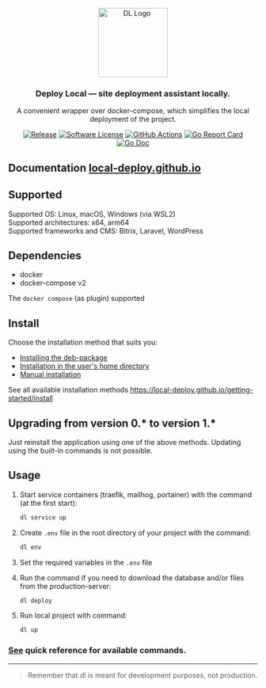 <p align="center">
  <img alt="DL Logo" src="https://avatars.githubusercontent.com/u/92750175?v=4&s=200" height="140" />
  <h3 align="center">Deploy Local — site deployment assistant locally.</h3>
  <p align="center">A convenient wrapper over docker-compose, which simplifies the local deployment of the project.</p>
  <p align="center">
    <a href="https://github.com/local-deploy/dl/releases/latest"><img alt="Release" src="https://img.shields.io/github/release/local-deploy/dl.svg?style=for-the-badge"></a>
    <a href="/LICENSE"><img alt="Software License" src="https://img.shields.io/badge/license-MIT-brightgreen.svg?style=for-the-badge"></a>
    <a href="https://github.com/local-deploy/dl/actions?workflow=release"><img alt="GitHub Actions" src="https://img.shields.io/github/actions/workflow/status/local-deploy/dl/.github/workflows/release.yml?style=for-the-badge"></a>
    <a href="https://goreportcard.com/report/github.com/local-deploy/dl"><img alt="Go Report Card" src="https://goreportcard.com/badge/github.com/local-deploy/dl?style=for-the-badge"></a>
    <a href="http://godoc.org/github.com/local-deploy/dl"><img alt="Go Doc" src="https://img.shields.io/badge/godoc-reference-blue.svg?style=for-the-badge"></a>
  </p>
</p>

## Documentation [local-deploy.github.io](https://local-deploy.github.io/)

## Supported

Supported OS: Linux, macOS, Windows (via WSL2)  
Supported architectures: x64, arm64  
Supported frameworks and CMS: Bitrix, Laravel, WordPress

## Dependencies

- docker
- docker-compose v2

The `docker compose` (as plugin) supported

## Install

Choose the installation method that suits you:

- [Installing the deb-package](https://local-deploy.github.io/getting-started/install#installing-the-deb-package)
- [Installation in the user's home directory](https://local-deploy.github.io/getting-started/install#installation-in-the-users-home-directory)
- [Manual installation](https://local-deploy.github.io/getting-started/install#manual-installation)

See all available installation methods https://local-deploy.github.io/getting-started/install

## Upgrading from version 0.* to version 1.*

Just reinstall the application using one of the above methods. Updating using the built-in commands is not possible.

## Usage

1. Start service containers (traefik, mailhog, portainer) with the command (at the first start):

    ```bash
    dl service up
    ```

2. Create `.env` file in the root directory of your project with the command:

    ```bash
    dl env
    ```
3. Set the required variables in the `.env` file
4. Run the command if you need to download the database and/or files from the production-server:

    ```bash
    dl deploy
    ```
5. Run local project with command:

    ```bash
    dl up
    ```

### [See](docs/dl.md) quick reference for available commands.

---

> Remember that dl is meant for development purposes, not production.
